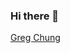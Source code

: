 ### Hi there 👋

<!--
**GregChung-IBFL/GregChung-IBFL** is a ✨ _special_ ✨ repository because its `README.md` (this file) appears on your GitHub profile.

Here are some ideas to get you started:

- 🔭 I’m currently working on ...
- 🌱 I’m currently learning ...
- 👯 I’m looking to collaborate on ...
- 🤔 I’m looking for help with ...
- 💬 Ask me about ...
- 📫 How to reach me: ...
- 😄 Pronouns: ...
- ⚡ Fun fact: ...
-->

<div class="LI-profile-badge"  data-version="v1" data-size="medium" data-locale="en_US" data-type="horizontal" data-theme="light" data-vanity="greg-chung-ibreakforloops"><a class="LI-simple-link" href='https://www.linkedin.com/in/greg-chung-ibreakforloops?trk=profile-badge'>Greg Chung</a></div>
